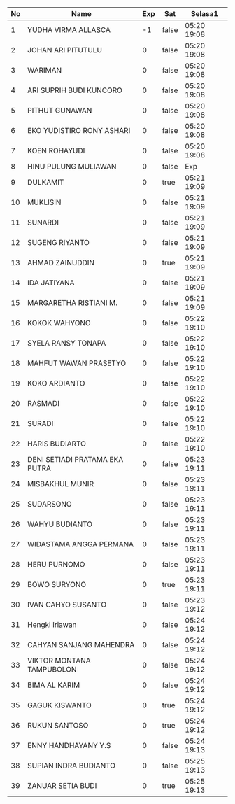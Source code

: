 | No | Name | Exp | Sat | Selasa1 |
|-----|-----|-----|-----|-----|
| 1 | YUDHA VIRMA ALLASCA | -1 | false | 05:20 19:08 |
| 2 | JOHAN ARI PITUTULU | 0 | false | 05:20 19:08 |
| 3 | WARIMAN | 0 | false | 05:20 19:08 |
| 4 | ARI SUPRIH BUDI KUNCORO | 0 | false | 05:20 19:08 |
| 5 | PITHUT GUNAWAN | 0 | false | 05:20 19:08 |
| 6 | EKO YUDISTIRO RONY ASHARI | 0 | false | 05:20 19:08 |
| 7 | KOEN ROHAYUDI | 0 | false | 05:20 19:08 |
| 8 | HINU PULUNG MULIAWAN | 0 | false | Exp |
| 9 | DULKAMIT | 0 | true | 05:21 19:09 |
| 10 | MUKLISIN | 0 | false | 05:21 19:09 |
| 11 | SUNARDI | 0 | false | 05:21 19:09 |
| 12 | SUGENG RIYANTO | 0 | false | 05:21 19:09 |
| 13 | AHMAD ZAINUDDIN | 0 | true | 05:21 19:09 |
| 14 | IDA JATIYANA | 0 | false | 05:21 19:09 |
| 15 | MARGARETHA RISTIANI M. | 0 | false | 05:21 19:09 |
| 16 | KOKOK WAHYONO | 0 | false | 05:22 19:10 |
| 17 | SYELA RANSY TONAPA | 0 | false | 05:22 19:10 |
| 18 | MAHFUT WAWAN PRASETYO | 0 | false | 05:22 19:10 |
| 19 | KOKO ARDIANTO | 0 | false | 05:22 19:10 |
| 20 | RASMADI | 0 | false | 05:22 19:10 |
| 21 | SURADI | 0 | false | 05:22 19:10 |
| 22 | HARIS BUDIARTO | 0 | false | 05:22 19:10 |
| 23 | DENI SETIADI PRATAMA EKA PUTRA | 0 | false | 05:23 19:11 |
| 24 | MISBAKHUL MUNIR | 0 | false | 05:23 19:11 |
| 25 | SUDARSONO | 0 | false | 05:23 19:11 |
| 26 | WAHYU BUDIANTO | 0 | false | 05:23 19:11 |
| 27 | WIDASTAMA ANGGA PERMANA | 0 | false | 05:23 19:11 |
| 28 | HERU PURNOMO | 0 | false | 05:23 19:11 |
| 29 | BOWO SURYONO | 0 | true | 05:23 19:11 |
| 30 | IVAN CAHYO SUSANTO | 0 | false | 05:23 19:12 |
| 31 | Hengki Iriawan | 0 | false | 05:24 19:12 |
| 32 | CAHYAN SANJANG MAHENDRA | 0 | false | 05:24 19:12 |
| 33 | VIKTOR MONTANA TAMPUBOLON | 0 | false | 05:24 19:12 |
| 34 | BIMA AL KARIM | 0 | false | 05:24 19:12 |
| 35 | GAGUK KISWANTO | 0 | true | 05:24 19:12 |
| 36 | RUKUN SANTOSO | 0 | true | 05:24 19:12 |
| 37 | ENNY HANDHAYANY Y.S | 0 | false | 05:24 19:13 |
| 38 | SUPIAN INDRA BUDIANTO | 0 | false | 05:25 19:13 |
| 39 | ZANUAR SETIA BUDI | 0 | true | 05:25 19:13 |
